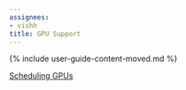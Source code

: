 ```yaml
---
assignees:
- vishh
title: GPU Support
---
```


{% include user-guide-content-moved.md %}

[Scheduling GPUs](/docs/tasks/manage-gpus/scheduling-gpus/)
